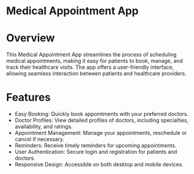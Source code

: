 # Medical Appointment App

# Overview
This Medical Appointment App streamlines the process of scheduling medical appointments, making it easy for patients to book, manage, and track their healthcare visits. The app offers a user-friendly interface, allowing seamless interaction between patients and healthcare providers.

# Features
- Easy Booking: Quickly book appointments with your preferred doctors.
- Doctor Profiles: View detailed profiles of doctors, including specialties, availability, and ratings.
- Appointment Management: Manage your appointments, reschedule or cancel if necessary.
- Reminders: Receive timely reminders for upcoming appointments.
- User Authentication: Secure login and registration for patients and doctors.
- Responsive Design: Accessible on both desktop and mobile devices.
